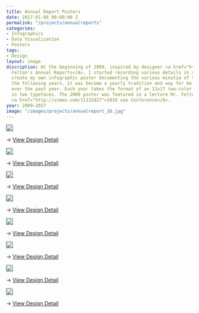 ```yaml
---
title: Annual Report Posters
date: 2017-01-08 00:00:00 Z
permalink: "/projects/annualreports"
categories:
- Infographics
- Data Visualization
- Posters
tags:
- Design
layout: image
discription: At the beginning of 2009, inspired by designer <a href="http://www.feltron.com">Nicholas
  Felton's Annual Reports</A>, I started recording various details in an attempt to
  create my own infographic poster documenting the various minutia of the year. In
  the following years, it was become a yearly tradition and way for me to look back
  over the past year. Each year takes the format of an 11x17 two-color poster set
  in two typefaces. The 2009 poster was featured in a lecture Mr. Felton gave at the
  <a href="http://vimeo.com/11132827">2010 see Conference</A>.
year: 2009–2017
image: "/images/projects/annualreport_16.jpg"
---
```


<head>
<style type="text/css">
img {
border: 1px solid grey;
}
</style>

</head>

<div class="images-left">
             <img src="/images/projects/annualreport_16.jpg">
<P>&rarr;  <a href="/extras/annualreport_16.html">View Design Detail</A></P>
            </div>

<div class="images-right">
             <img src="/images/projects/annualreport_15.jpg">
<P>&rarr;  <a href="/extras/annualreport_15.html">View Design Detail</A></P>
            </div>
<section class="clear"></section>

<div class="images-left">
             <img src="/images/projects/annualreport_14.jpg">
<P>&rarr;  <a href="/extras/annualreport_14.html">View Design Detail</A></P>
            </div>

<div class="images-right"><img src="/images/projects/annualreport_13.jpg">
<P> &rarr; <a href="/extras/annualreport_13.html">View Design Detail</A></P></div>
<section class="clear"></section>

<div class="images-left">
<img src="/images/projects/annualreport_12.jpg">
<P>&rarr; <a href="/extras/annualreport_12.html" class="visit">View Design Detail</A></P>
            </div>

<div class="images-right"><img src="/images/projects/annualreport_11.jpg">
<P>&rarr; <a href="/extras/annualreport_11.html" class="visit">View Design Detail</A></P></div>
<section class="clear"></section>

<div class="images-left">
<img src="/images/projects/annualreport_10.jpg">
<P>&rarr; <a href="/extras/annualreport_10.html" class="visit">View Design Detail</A></P>
            </div>

<div class="images-right"><img src="/images/projects/annualreport_09.jpg">
<P>&rarr; <a href="/extras/annualreport_09.html" class="visit">View Design Detail</A></P></div>
